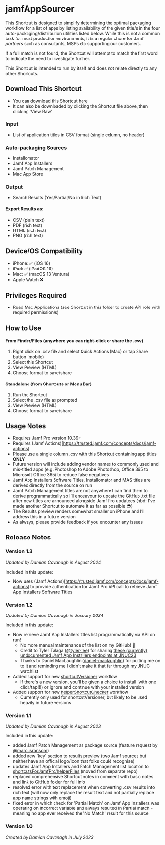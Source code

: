 # jamfAppSourcer

This Shortcut is designed to simplify determining the optimal packaging workflow for a list of apps by listing availability of the given title/s in the four auto-packaging/distribution utilities listed below. While this is not a common task for most production environments, it is a regular chore for Jamf *partners* such as consultants, MSPs etc supporting our customers.

If a full match is not found, the Shortcut will attempt to match the first word to indicate the need to investigate further. 

This Shortcut is intended to run by itself and does not relate directly to any other Shortcuts. 

## Download This Shortcut
- You can download this Shortcut [here](https://github.com/dhcav/ShortcutsForJamfPro/raw/main/jamfAppSourcer/jamfAppSourcer.shortcut)
- It can also be downloaded by clicking the Shortcut file above, then clicking 'View Raw'


### Input
- List of application titles in CSV format (single column, no header)

### Auto-packaging Sources
- Installomator
- Jamf App Installers
- Jamf Patch Management
- Mac App Store

### Output
- Search Results (Yes/Partial/No in Rich Text)

#### Export Results as:
- CSV (plain text)
- PDF (rich text)
- HTML (rich text)
- PNG (rich text)

## Device/OS Compatibility
- iPhone: ✅ (iOS 16)
- iPad:  ✅ (iPadOS 16)
- Mac:   ✅ (macOS 13 Ventura)
- Apple Watch ❌

## Privileges Required
- Read Mac Applications (see Shortcut in this folder to create API role with required permission/s)

## How to Use
#### From Finder/Files (anywhere you can right-click or share the .csv)
1. Right click on .csv file and select Quick Actions (Mac) or tap Share button (mobile)
2. Select this Shortcut
3. View Preview (HTML)
4. Choose format to save/share

#### Standalone (from Shortcuts or Menu Bar)
1. Run the Shortcut
2. Select the .csv file as prompted
3. View Preview (HTML)
4. Choose format to save/share

## Usage Notes
- Requires Jamf Pro version 10.39+
- Requires (Jamf Actions)[https://trusted.jamf.com/concepts/docs/jamf-actions]
- Please use a single column .csv with this Shortcut containing app titles **ONLY**
- Future version will include adding vendor names to commonly used and mis-titled apps (e.g. Photoshop to Adobe Photoshop, Office 365 to Microsoft Office 365) to reduce false negatives 
- Jamf App Installers Software Titles, Installomator and MAS titles are derived directly from the source on run
- Jamf Patch Management titles are not anywhere I can find them to derive programmatically so I’ll endeavour to update the GitHub .txt file after new titles are announced alongside Jamf Pro updatees (nbd: I’ve made another Shortcut to automate it as far as possible 😎)
- The Results preview renders somewhat smaller on iPhone and I’ll address this in a future version
- As always, please provide feedback if you encounter any issues

## Release Notes
### Version 1.3
*Updated by Damian Cavanagh in August 2024*

Included in this update:
- Now uses (Jamf Actions)[https://trusted.jamf.com/concepts/docs/jamf-actions] to provide authentication for Jamf Pro API call to retrieve Jamf App Installers Software Titles

### Version 1.2
*Updated by Damian Cavanagh in January 2024*

Included in this update:
- Now retrieve Jamf App Installers titles list programmatically via API on run! 
  - No more manual maintenance of the list on my GitHub! 🥳
  - Credit to Tyler Talaga ([@tyler-tee](https://github.com/tyler-tee)) for sharing [these (currently) undocumented Jamf App Installers endpoints at JNUC23](https://github.com/tyler-tee/JNUC-2023")
  - Thanks to Daniel MacLaughlin ([daniel-maclaughlin](https://github.com/daniel-maclaughlin)) for putting me on to it and reminding me I didn't make it that far through my JNUC watchlist
- Added support for new [shortcutVersioner](https://github.com/dhcav/ShortcutsForJamfPro/tree/main/shortcutVersioner) workflow
  - If there's a new version, you'll be given a choice to install (with one click/tap!!!) or ignore and continue with your installed version 
- Added support for new [helperShortcutChecker](https://github.com/dhcav/ShortcutsForJamfPro/tree/main/helperShortcutChecker) workflow
  - Currently only used for shortcutVersioner, but likely to be used heavily in future versions
  
### Version 1.1
*Updated by Damian Cavanagh in August 2023*

Included in this update:
- added Jamf Patch Management as package source (feature request by [@marcusransom](https://github.com/marcusransom))
- added new 'key' section to results preview (two Jamf sources but neither have an official logo/icon that folks could recognise)
- updated Jamf App Installers and Patch Management list location to [shortcutsForJamfPro/helperFiles](https://github.com/dhcav/ShortcutsForJamfPro/tree/main/helperFiles) (moved from separate repo)
- replaced comprehensive Shortcut notes in comment with basic notes and link to GitHub folder for full info
- resolved error with text replacement when converting .csv results into rich text (will now only replace the result text and not partially replace app name strings with emoji)
- fixed error in which check for 'Partial Match' on Jamf App Installers was operating on incorrect variable and always resulted in Partial match - meaning no app ever received the 'No Match' result for this source

### Version 1.0
*Created by Damian Cavanagh in July 2023*
